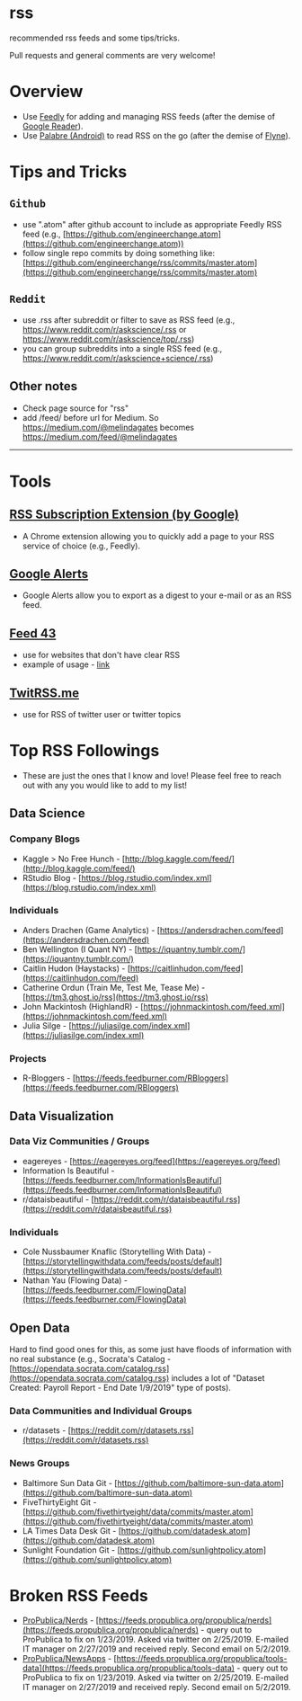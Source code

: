 # rss
recommended rss feeds and some tips/tricks. 

Pull requests and general comments are very welcome!

# Overview
- Use [Feedly](https://feedly.com) for adding and managing RSS feeds (after the demise of [Google Reader](http://googlereader.blogspot.com/2013/03/powering-down-google-reader.html)).
- Use [Palabre (Android)](https://play.google.com/store/apps/details?id=com.levelup.palabre) to read RSS on the go (after the demise of [Flyne](https://twitter.com/flyneapp)).

# Tips and Tricks
## `Github`
- use ".atom" after github account to include as appropriate Feedly RSS feed (e.g., [https://github.com/engineerchange.atom](https://github.com/engineerchange.atom))
- follow single repo commits by doing something like: [https://github.com/engineerchange/rss/commits/master.atom](https://github.com/engineerchange/rss/commits/master.atom)

## `Reddit`
- use .rss after subreddit or filter to save as RSS feed (e.g., https://www.reddit.com/r/askscience/.rss or https://www.reddit.com/r/askscience/top/.rss)
- you can group subreddits into a single RSS feed (e.g., https://www.reddit.com/r/askscience+science/.rss)

## Other notes
- Check page source for "rss"
- add /feed/ before url for Medium. So https://medium.com/@melindagates becomes https://medium.com/feed/@melindagates

---

# Tools

## [RSS Subscription Extension (by Google)](https://chrome.google.com/webstore/detail/rss-subscription-extensio/nlbjncdgjeocebhnmkbbbdekmmmcbfjd/related?hl=en-US)
- A Chrome extension allowing you to quickly add a page to your RSS service of choice (e.g., Feedly).

## [Google Alerts](https://www.google.com/alerts)
- Google Alerts allow you to export as a digest to your e-mail or as an RSS feed.

## [Feed 43](https://feed43.com)
- use for websites that don't have clear RSS
- example of usage - [link](https://www.reddit.com/r/rss/comments/a7k3dk/how_can_i_convert_imdb_watchlists_or_raitings/edfv8kt/)

## [TwitRSS.me](https://twitrss.me)
- use for RSS of twitter user or twitter topics

# Top RSS Followings
- These are just the ones that I know and love! Please feel free to reach out with any you would like to add to my list!

## Data Science

### Company Blogs
- Kaggle > No Free Hunch - [http://blog.kaggle.com/feed/](http://blog.kaggle.com/feed/)
- RStudio Blog - [https://blog.rstudio.com/index.xml](https://blog.rstudio.com/index.xml)

### Individuals
- Anders Drachen (Game Analytics) - [https://andersdrachen.com/feed](https://andersdrachen.com/feed)
- Ben Wellington (I Quant NY) - [https://iquantny.tumblr.com/](https://iquantny.tumblr.com/)
- Caitlin Hudon (Haystacks) - [https://caitlinhudon.com/feed](https://caitlinhudon.com/feed)
- Catherine Ordun (Train Me, Test Me, Tease Me) - [https://tm3.ghost.io/rss](https://tm3.ghost.io/rss)
- John Mackintosh (HighlandR) - [https://johnmackintosh.com/feed.xml](https://johnmackintosh.com/feed.xml)
- Julia Silge - [https://juliasilge.com/index.xml](https://juliasilge.com/index.xml)

### Projects
- R-Bloggers - [https://feeds.feedburner.com/RBloggers](https://feeds.feedburner.com/RBloggers)

## Data Visualization

### Data Viz Communities / Groups
- eagereyes - [https://eagereyes.org/feed](https://eagereyes.org/feed)
- Information Is Beautiful - [https://feeds.feedburner.com/InformationIsBeautiful](https://feeds.feedburner.com/InformationIsBeautiful)
- r/dataisbeautiful - [https://reddit.com/r/dataisbeautiful.rss](https://reddit.com/r/dataisbeautiful.rss)

### Individuals
- Cole Nussbaumer Knaflic (Storytelling With Data) - [https://storytellingwithdata.com/feeds/posts/default](https://storytellingwithdata.com/feeds/posts/default)
- Nathan Yau (Flowing Data) - [https://feeds.feedburner.com/FlowingData](https://feeds.feedburner.com/FlowingData)

## Open Data
Hard to find good ones for this, as some just have floods of information with no real substance (e.g., Socrata's Catalog - [https://opendata.socrata.com/catalog.rss](https://opendata.socrata.com/catalog.rss) includes a lot of "Dataset Created: Payroll Report - End Date 1/9/2019" type of posts).

### Data Communities and Individual Groups
- r/datasets - [https://reddit.com/r/datasets.rss](https://reddit.com/r/datasets.rss)

### News Groups
- Baltimore Sun Data Git - [https://github.com/baltimore-sun-data.atom](https://github.com/baltimore-sun-data.atom)
- FiveThirtyEight Git - [https://github.com/fivethirtyeight/data/commits/master.atom](https://github.com/fivethirtyeight/data/commits/master.atom)
- LA Times Data Desk Git - [https://github.com/datadesk.atom](https://github.com/datadesk.atom)
- Sunlight Foundation Git - [https://github.com/sunlightpolicy.atom](https://github.com/sunlightpolicy.atom)

# Broken RSS Feeds
- [ProPublica/Nerds](https://www.propublica.org/nerds) - [https://feeds.propublica.org/propublica/nerds](https://feeds.propublica.org/propublica/nerds) - query out to ProPublica to fix on 1/23/2019. Asked via twitter on 2/25/2019. E-mailed IT manager on 2/27/2019 and received reply. Second email on 5/2/2019.
- [ProPublica/NewsApps](https://www.propublica.org/newsapps/) - [https://feeds.propublica.org/propublica/tools-data](https://feeds.propublica.org/propublica/tools-data) - query out to ProPublica to fix on 1/23/2019. Asked via twitter on 2/25/2019. E-mailed IT manager on 2/27/2019 and received reply. Second email on 5/2/2019.
